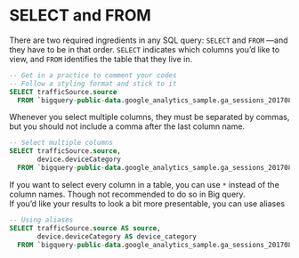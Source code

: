 # SELECT and FROM

There are two required ingredients in any SQL query: `SELECT` and `FROM` —and they have to be in that order. `SELECT` indicates which columns you’d like to view, and `FROM` identifies the table that they live in.

```sql
-- Get in a practice to comment your codes
-- Follow a styling format and stick to it
SELECT trafficSource.source
  FROM `bigquery-public-data.google_analytics_sample.ga_sessions_20170801`
```


Whenever you select multiple columns, they must be separated by commas, but you should not include a comma after the last column name.

```sql
-- Select multiple columns
SELECT trafficSource.source,
       device.deviceCategory
  FROM `bigquery-public-data.google_analytics_sample.ga_sessions_20170801`
```

If you want to select every column in a table, you can use `*` instead of the column names. Though not recommended to do so in Big query.\
If you’d like your results to look a bit more presentable, you can use aliases
```sql
-- Using aliases
SELECT trafficSource.source AS source,
       device.deviceCategory AS device_category
  FROM `bigquery-public-data.google_analytics_sample.ga_sessions_20170801`
```
